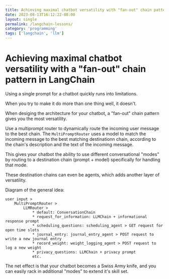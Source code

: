 ```yaml
---
title: Achieving maximal chatbot versatility with "fan-out" chain pattern in LangChain
date: 2023-08-13T16:12:22-08:00
layout: single
permalink: /langchain-lessons/
category: 'programming'
tags: ['langchain', 'llm']
---
```


# Achieving maximal chatbot versatility with a "fan-out" chain pattern in LangChain

Using a single prompt for a chatbot quickly runs into limitations.

When you try to make it do more than one thing well, it doesn't.

When desiging the architecture for your chatbot, a "fan-out" chain pattern gives you the most versatility.

Use a multiprompt router to dynamically route the incoming user message to the best chain. The `MultiPromptRouter` uses a model to match the incoming message to the best matching destinationn chain, according to the chain's description and the text of the incoming message.

This gives your chatbot the ability to use different conversational "modes" by routing to a destination chain (prompt + model) specifically for handling that mode.

These destination chains can even be agents, which adds another layer of versatility.

Diagram of the general idea:

```
user input > 
	MultiPromptRouter > 
		LLMRouter >
			* default: ConversationChain 
			* request_for_information: LLMChain + informational response prompt
			* scheduling_questions: scheduling_agent > GET request for open time slots
			* journal_entry: journal_entry_agent > POST request to write a new journal entry
			* record_weight: weight_logging_agent > POST request to log a new weight
			* privacy_questions: LLMChain + privacy prompt
			etc.
```

The net effect is that your chatbot becomes a Swiss Army knife, and you can easily rack in additional "modes" to extend it's skill set.
